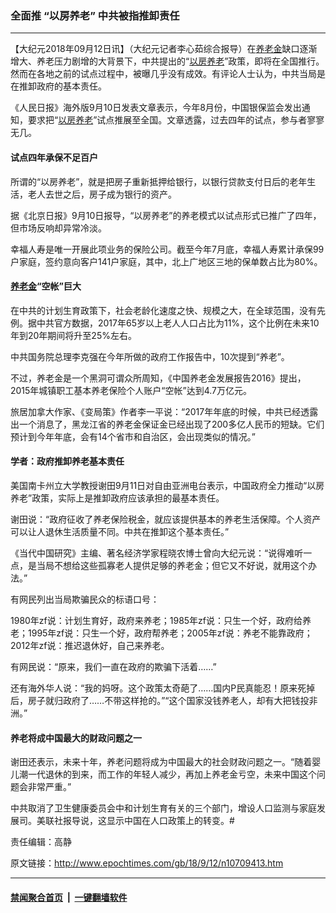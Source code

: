 ### 全面推 “以房养老” 中共被指推卸责任
------------------------

<p>【大纪元2018年09月12日讯】（大纪元记者李心茹综合报导）在<a href="http://www.epochtimes.com/gb/tag/%E5%85%BB%E8%80%81%E9%87%91.html">养老金</a>缺口逐渐增大、养老压力剧增的大背景下，中共提出的“<a href="http://www.epochtimes.com/gb/tag/%E4%BB%A5%E6%88%BF%E5%85%BB%E8%80%81.html">以房养老</a>”政策，即将在全国推行。然而在各地之前的试点过程中，被曝几乎没有成效。有评论人士认为，中共当局是在推卸政府的基本责任。</p>
<p>《人民日报》海外版9月10日发表文章表示，今年8月份，中国银保监会发出通知，要求把“<a href="http://www.epochtimes.com/gb/tag/%E4%BB%A5%E6%88%BF%E5%85%BB%E8%80%81.html">以房养老</a>”试点推展至全国。文章透露，过去四年的试点，参与者寥寥无几。</p>
<h4>试点四年承保不足百户</h4>
<p>所谓的“以房养老”，就是把房子重新抵押给银行，以银行贷款支付日后的老年生活，老人去世之后，房子成为银行的资产。</p>
<p>据《北京日报》9月10日报导，“以房养老”的养老模式以试点形式已推广了四年，但市场反响却异常冷淡。</p>
<p>幸福人寿是唯一开展此项业务的保险公司。截至今年7月底，幸福人寿累计承保99户家庭，签约意向客户141户家庭，其中，北上广地区三地的保单数占比为80%。</p>
<h4><a href="http://www.epochtimes.com/gb/tag/%E5%85%BB%E8%80%81%E9%87%91.html">养老金</a>“空帐”巨大</h4>
<p>在中共的计划生育政策下，社会老龄化速度之快、规模之大，在全球范围，没有先例。据中共官方数据，2017年65岁以上老人人口占比为11%，这个比例在未来10年到20年期间将升至25%左右。</p>
<p>中共国务院总理李克强在今年所做的政府工作报告中，10次提到“养老”。</p>
<p>不过，养老金是一个黑洞可谓众所周知，《中国养老金发展报告2016》提出，2015年城镇职工基本养老保险个人账户“空帐”达到4.7万亿元。</p>
<p>旅居加拿大作家、《变局策》作者李一平说：“2017年年底的时候，中共已经透露出一个消息了，黑龙江省的养老金保证金已经出现了200多亿人民币的短缺。它们预计到今年年底，会有14个省市和自治区，会出现类似的情况。”</p>
<h4>学者：政府推卸养老基本责任</h4>
<p>美国南卡州立大学教授谢田9月11日对自由亚洲电台表示，中国政府全力推动“以房养老”政策，实际上是推卸政府应该承担的最基本责任。</p>
<p>谢田说：“政府征收了养老保险税金，就应该提供基本的养老生活保障。个人资产可以让人退休生活质量不同。中共在推卸这个基本责任。”</p>
<p>《当代中国研究》主编、著名经济学家程晓农博士曾向大纪元说：“说得难听一点，是当局不想给这些孤寡老人提供足够的养老金；但它又不好说，就用这个办法。”</p>
<p>有网民列出当局欺骗民众的标语口号：</p>
<p>1980年zf说：计划生育好，政府来养老；1985年zf说：只生一个好，政府给养老；1995年zf说：只生一个好，政府帮养老；2005年zf说：养老不能靠政府；2012年zf说：推迟退休好，自己来养老。</p>
<p>有网民说：“原来，我们一直在政府的欺骗下活着……”</p>
<p>还有海外华人说：“我的妈呀。这个政策太奇葩了……国内P民真能忍！原来死掉后，房子就归政府了……不带这样抢的。”“这个国家没钱养老人，却有大把钱投非洲。”</p>
<h4>养老将成中国最大的财政问题之一</h4>
<p>谢田还表示，未来十年，养老问题将成为中国最大的社会财政问题之一。“随着婴儿潮一代退休的到来，而工作的年轻人减少，再加上养老金亏空，未来中国这个问题会非常严重。”</p>
<p>中共取消了卫生健康委员会中和计划生育有关的三个部门，增设人口监测与家庭发展司。美联社报导说，这显示中国在人口政策上的转变。#</p>
<p>责任编辑：高静</p>

原文链接：http://www.epochtimes.com/gb/18/9/12/n10709413.htm


------------------------
#### [禁闻聚合首页](https://github.com/gfw-breaker/banned-news/blob/master/README.md) &nbsp;|&nbsp;  [一键翻墙软件](https://github.com/gfw-breaker/nogfw/blob/master/README.md)